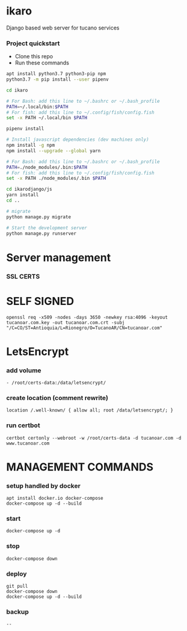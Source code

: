 # ikaro
Django based web server for tucano services

### Project quickstart

* Clone this repo
* Run these commands
```bash
apt install python3.7 python3-pip npm
python3.7 -m pip install --user pipenv

cd ikaro

# For Bash: add this line to ~/.bashrc or ~/.bash_profile
PATH=~/.local/bin:$PATH
# For fish: add this line to ~/.config/fish/config.fish
set -x PATH ~/.local/bin $PATH

pipenv install

# Install javascript dependencies (dev machines only)
npm install -g npm
npm install --upgrade --global yarn

# For Bash: add this line to ~/.bashrc or ~/.bash_profile
PATH=./node_modules/.bin:$PATH
# For fish: add this line to ~/.config/fish/config.fish
set -x PATH ./node_modules/.bin $PATH

cd ikarodjango/js
yarn install
cd ..

# migrate
python manage.py migrate

# Start the development server
python manage.py runserver
```

# Server management


### SSL CERTS

# SELF SIGNED
`openssl req -x509 -nodes -days 3650 -newkey rsa:4096 -keyout tucanoar.com.key -out tucanoar.com.crt -subj "/C=CO/ST=Antioquia/L=Rionegro/O=TucanoAR/CN=tucanoar.com"`

# LetsEncrypt
### add volume
    - /root/certs-data:/data/letsencrypt/
### create location (comment rewrite)
    location /.well-known/ { allow all; root /data/letsencrypt/; }
### run certbot
    certbot certonly --webroot -w /root/certs-data -d tucanoar.com -d www.tucanoar.com



# MANAGEMENT COMMANDS
### setup handled by docker
    apt install docker.io docker-compose
    docker-compose up -d --build

### start
    docker-compose up -d
### stop
    docker-compose down

### deploy
    git pull
    docker-compose down
    docker-compose up -d --build

### backup
    --

